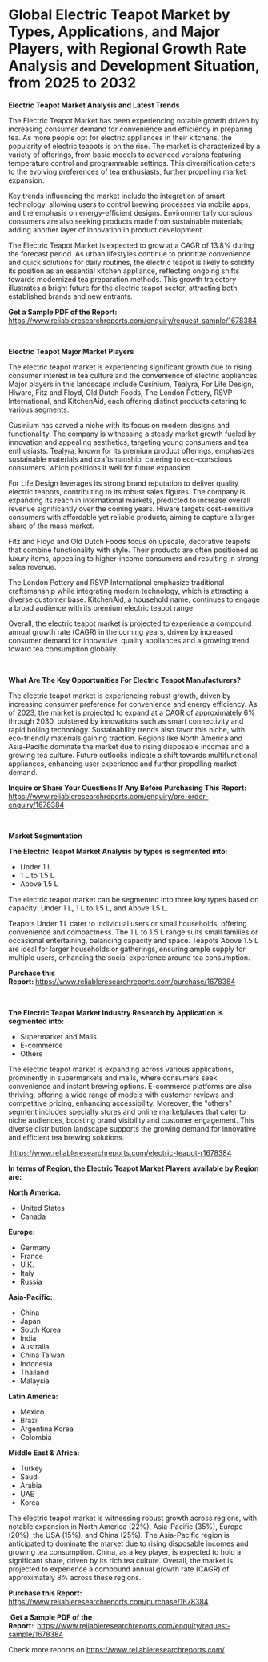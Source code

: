 <p><h1>Global Electric Teapot Market by Types, Applications, and Major Players, with Regional Growth Rate Analysis and Development Situation, from 2025 to 2032</h1></p><p><strong>Electric Teapot Market Analysis and Latest Trends</strong></p>
<p><p>The Electric Teapot Market has been experiencing notable growth driven by increasing consumer demand for convenience and efficiency in preparing tea. As more people opt for electric appliances in their kitchens, the popularity of electric teapots is on the rise. The market is characterized by a variety of offerings, from basic models to advanced versions featuring temperature control and programmable settings. This diversification caters to the evolving preferences of tea enthusiasts, further propelling market expansion.</p><p>Key trends influencing the market include the integration of smart technology, allowing users to control brewing processes via mobile apps, and the emphasis on energy-efficient designs. Environmentally conscious consumers are also seeking products made from sustainable materials, adding another layer of innovation in product development. </p><p>The Electric Teapot Market is expected to grow at a CAGR of 13.8% during the forecast period. As urban lifestyles continue to prioritize convenience and quick solutions for daily routines, the electric teapot is likely to solidify its position as an essential kitchen appliance, reflecting ongoing shifts towards modernized tea preparation methods. This growth trajectory illustrates a bright future for the electric teapot sector, attracting both established brands and new entrants.</p></p>
<p><strong>Get a Sample PDF of the Report:&nbsp;</strong> <a href="https://www.reliableresearchreports.com/enquiry/request-sample/1678384?utm_campaign=3573&utm_medium=2&utm_source=Github&utm_content=ia&utm_term=04042025&utm_id=electric-teapot">https://www.reliableresearchreports.com/enquiry/request-sample/1678384</a></p>
<p>&nbsp;</p>
<p><strong>Electric Teapot Major Market Players</strong></p>
<p><p>The electric teapot market is experiencing significant growth due to rising consumer interest in tea culture and the convenience of electric appliances. Major players in this landscape include Cusinium, Tealyra, For Life Design, Hiware, Fitz and Floyd, Old Dutch Foods, The London Pottery, RSVP International, and KitchenAid, each offering distinct products catering to various segments.</p><p>Cusinium has carved a niche with its focus on modern designs and functionality. The company is witnessing a steady market growth fueled by innovation and appealing aesthetics, targeting young consumers and tea enthusiasts. Tealyra, known for its premium product offerings, emphasizes sustainable materials and craftsmanship, catering to eco-conscious consumers, which positions it well for future expansion.</p><p>For Life Design leverages its strong brand reputation to deliver quality electric teapots, contributing to its robust sales figures. The company is expanding its reach in international markets, predicted to increase overall revenue significantly over the coming years. Hiware targets cost-sensitive consumers with affordable yet reliable products, aiming to capture a larger share of the mass market.</p><p>Fitz and Floyd and Old Dutch Foods focus on upscale, decorative teapots that combine functionality with style. Their products are often positioned as luxury items, appealing to higher-income consumers and resulting in strong sales revenue.</p><p>The London Pottery and RSVP International emphasize traditional craftsmanship while integrating modern technology, which is attracting a diverse customer base. KitchenAid, a household name, continues to engage a broad audience with its premium electric teapot range.</p><p>Overall, the electric teapot market is projected to experience a compound annual growth rate (CAGR) in the coming years, driven by increased consumer demand for innovative, quality appliances and a growing trend toward tea consumption globally.</p></p>
<p>&nbsp;</p>
<p><strong>What Are The Key Opportunities For Electric Teapot Manufacturers?</strong></p>
<p><p>The electric teapot market is experiencing robust growth, driven by increasing consumer preference for convenience and energy efficiency. As of 2023, the market is projected to expand at a CAGR of approximately 6% through 2030, bolstered by innovations such as smart connectivity and rapid boiling technology. Sustainability trends also favor this niche, with eco-friendly materials gaining traction. Regions like North America and Asia-Pacific dominate the market due to rising disposable incomes and a growing tea culture. Future outlooks indicate a shift towards multifunctional appliances, enhancing user experience and further propelling market demand.</p></p>
<p><strong>Inquire or Share Your Questions If Any Before Purchasing This Report:</strong> <a href="https://www.reliableresearchreports.com/enquiry/pre-order-enquiry/1678384?utm_campaign=3573&utm_medium=2&utm_source=Github&utm_content=ia&utm_term=04042025&utm_id=electric-teapot">https://www.reliableresearchreports.com/enquiry/pre-order-enquiry/1678384</a></p>
<p>&nbsp;</p>
<p><strong>Market Segmentation</strong></p>
<p><strong>The Electric Teapot Market Analysis by types is segmented into:</strong></p>
<p><ul><li>Under 1 L</li><li>1 L to 1.5 L</li><li>Above 1.5 L</li></ul></p>
<p><p>The electric teapot market can be segmented into three key types based on capacity: Under 1 L, 1 L to 1.5 L, and Above 1.5 L. </p><p>Teapots Under 1 L cater to individual users or small households, offering convenience and compactness. The 1 L to 1.5 L range suits small families or occasional entertaining, balancing capacity and space. Teapots Above 1.5 L are ideal for larger households or gatherings, ensuring ample supply for multiple users, enhancing the social experience around tea consumption.</p></p>
<p><strong>Purchase this Report:&nbsp;</strong><a href="https://www.reliableresearchreports.com/purchase/1678384?utm_campaign=3573&utm_medium=2&utm_source=Github&utm_content=ia&utm_term=04042025&utm_id=electric-teapot">https://www.reliableresearchreports.com/purchase/1678384</a></p>
<p>&nbsp;</p>
<p><strong>The Electric Teapot Market Industry Research by Application is segmented into:</strong></p>
<p><ul><li>Supermarket and Malls</li><li>E-commerce</li><li>Others</li></ul></p>
<p><p>The electric teapot market is expanding across various applications, prominently in supermarkets and malls, where consumers seek convenience and instant brewing options. E-commerce platforms are also thriving, offering a wide range of models with customer reviews and competitive pricing, enhancing accessibility. Moreover, the "others" segment includes specialty stores and online marketplaces that cater to niche audiences, boosting brand visibility and customer engagement. This diverse distribution landscape supports the growing demand for innovative and efficient tea brewing solutions.</p></p>
<p><a href="https://www.reliableresearchreports.com/electric-teapot-r1678384?utm_campaign=3573&utm_medium=2&utm_source=Github&utm_content=ia&utm_term=04042025&utm_id=electric-teapot">&nbsp;https://www.reliableresearchreports.com/electric-teapot-r1678384</a></p>
<p><strong>In terms of Region, the Electric Teapot Market Players available by Region are:</strong></p>
<p>
    <p> <strong> North America: </strong>
        <ul>
            <li>United States</li>
            <li>Canada</li>
        </ul>
        </p> 
    <p> <strong> Europe: </strong>
        <ul>
            <li>Germany</li>
            <li>France</li>
            <li>U.K.</li>
            <li>Italy</li>
            <li>Russia</li>
        </ul>
        </p> 
    <p> <strong> Asia-Pacific: </strong>
        <ul>
            <li>China</li>
            <li>Japan</li>
            <li>South Korea</li>
            <li>India</li>
            <li>Australia</li>
            <li>China Taiwan</li>
            <li>Indonesia</li>
            <li>Thailand</li>
            <li>Malaysia</li>
        </ul>
        </p> 
    <p> <strong> Latin America: </strong>
        <ul>
            <li>Mexico</li>
            <li>Brazil</li>
            <li>Argentina Korea</li>
            <li>Colombia</li>
        </ul>
        </p> 
    <p> <strong> Middle East & Africa: </strong>
        <ul>
            <li>Turkey</li>
            <li>Saudi</li>
            <li>Arabia</li>
            <li>UAE</li>
            <li>Korea</li>
        </ul>
    </p>
    </p>
<p><p>The electric teapot market is witnessing robust growth across regions, with notable expansion in North America (22%), Asia-Pacific (35%), Europe (20%), the USA (15%), and China (25%). The Asia-Pacific region is anticipated to dominate the market due to rising disposable incomes and growing tea consumption. China, as a key player, is expected to hold a significant share, driven by its rich tea culture. Overall, the market is projected to experience a compound annual growth rate (CAGR) of approximately 8% across these regions.</p></p>
<p><strong>Purchase this Report: </strong><a href="https://www.reliableresearchreports.com/purchase/1678384?utm_campaign=3573&utm_medium=2&utm_source=Github&utm_content=ia&utm_term=04042025&utm_id=electric-teapot">https://www.reliableresearchreports.com/purchase/1678384</a></p>
<p>&nbsp;<strong>Get a Sample PDF of the Report:&nbsp;&nbsp;</strong><a href="https://www.reliableresearchreports.com/enquiry/request-sample/1678384?utm_campaign=3573&utm_medium=2&utm_source=Github&utm_content=ia&utm_term=04042025&utm_id=electric-teapot">https://www.reliableresearchreports.com/enquiry/request-sample/1678384</a></p>
<p><strong></strong></p>
<p>Check more reports on <a href="https://www.reliableresearchreports.com/?utm_campaign=3573&utm_medium=2&utm_source=Github&utm_content=ia&utm_term=04042025&utm_id=electric-teapot">https://www.reliableresearchreports.com/</a></p>